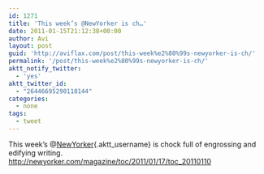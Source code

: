 ```yaml
---
id: 1271
title: 'This week’s @NewYorker is ch…'
date: 2011-01-15T21:12:38+00:00
author: Avi
layout: post
guid: 'http://aviflax.com/post/this-week%e2%80%99s-newyorker-is-ch/'
permalink: '/post/this-week%e2%80%99s-newyorker-is-ch/'
aktt_notify_twitter:
  - 'yes'
aktt_twitter_id:
  - "26446695290118144"
categories:
  - none
tags:
  - tweet
---
```

This week’s @[NewYorker](http://twitter.com/NewYorker){.aktt_username} is chock full of engrossing and edifying writing. <a href="http://newyorker.com/magazine/toc/2011/01/17/toc_20110110" rel="nofollow">http://newyorker.com/magazine/toc/2011/01/17/toc_20110110</a>